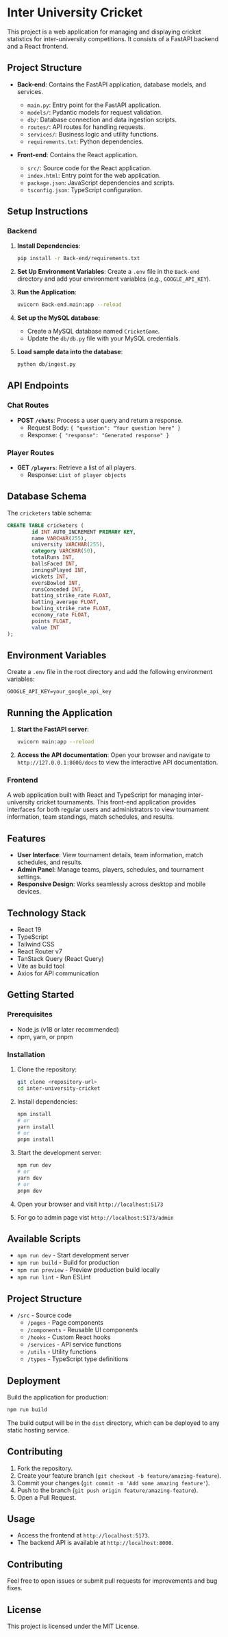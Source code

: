 # Inter University Cricket

This project is a web application for managing and displaying cricket statistics for inter-university competitions. It consists of a FastAPI backend and a React frontend.

## Project Structure

- **Back-end**: Contains the FastAPI application, database models, and services.
    - `main.py`: Entry point for the FastAPI application.
    - `models/`: Pydantic models for request validation.
    - `db/`: Database connection and data ingestion scripts.
    - `routes/`: API routes for handling requests.
    - `services/`: Business logic and utility functions.
    - `requirements.txt`: Python dependencies.

- **Front-end**: Contains the React application.
    - `src/`: Source code for the React application.
    - `index.html`: Entry point for the web application.
    - `package.json`: JavaScript dependencies and scripts.
    - `tsconfig.json`: TypeScript configuration.

## Setup Instructions

### Backend

1. **Install Dependencies**:
     ```sh
     pip install -r Back-end/requirements.txt
     ```

2. **Set Up Environment Variables**:
     Create a `.env` file in the `Back-end` directory and add your environment variables (e.g., `GOOGLE_API_KEY`).

3. **Run the Application**:
     ```sh
     uvicorn Back-end.main:app --reload
     ```

4. **Set up the MySQL database**:
     - Create a MySQL database named `CricketGame`.
     - Update the `db/db.py` file with your MySQL credentials.

5. **Load sample data into the database**:
     ```sh
     python db/ingest.py
     ```

## API Endpoints

### Chat Routes
- **POST `/chats`**: Process a user query and return a response.
    - Request Body: `{ "question": "Your question here" }`
    - Response: `{ "response": "Generated response" }`

### Player Routes
- **GET `/players`**: Retrieve a list of all players.
    - Response: `List of player objects`

## Database Schema

The `cricketers` table schema:
```sql
CREATE TABLE cricketers (
        id INT AUTO_INCREMENT PRIMARY KEY,
        name VARCHAR(255),
        university VARCHAR(255),
        category VARCHAR(50),
        totalRuns INT,
        ballsFaced INT,
        inningsPlayed INT,
        wickets INT,
        oversBowled INT,
        runsConceded INT,
        batting_strike_rate FLOAT,
        batting_average FLOAT,
        bowling_strike_rate FLOAT,
        economy_rate FLOAT,
        points FLOAT,
        value INT
);
```

## Environment Variables

Create a `.env` file in the root directory and add the following environment variables:
```
GOOGLE_API_KEY=your_google_api_key
```

## Running the Application

1. **Start the FastAPI server**:
     ```sh
     uvicorn main:app --reload
     ```

2. **Access the API documentation**:
     Open your browser and navigate to `http://127.0.0.1:8000/docs` to view the interactive API documentation.

### Frontend

A web application built with React and TypeScript for managing inter-university cricket tournaments. This front-end application provides interfaces for both regular users and administrators to view tournament information, team standings, match schedules, and results.

## Features

- **User Interface**: View tournament details, team information, match schedules, and results.
- **Admin Panel**: Manage teams, players, schedules, and tournament settings.
- **Responsive Design**: Works seamlessly across desktop and mobile devices.

## Technology Stack

- React 19
- TypeScript
- Tailwind CSS
- React Router v7
- TanStack Query (React Query)
- Vite as build tool
- Axios for API communication

## Getting Started

### Prerequisites

- Node.js (v18 or later recommended)
- npm, yarn, or pnpm

### Installation

1. Clone the repository:
     ```bash
     git clone <repository-url>
     cd inter-university-cricket
     ```

2. Install dependencies:
     ```bash
     npm install
     # or
     yarn install
     # or
     pnpm install
     ```

3. Start the development server:
     ```bash
     npm run dev
     # or
     yarn dev
     # or
     pnpm dev
     ```

4. Open your browser and visit `http://localhost:5173`

5. For go to admin page vist `http://localhost:5173/admin`

## Available Scripts

- `npm run dev` - Start development server
- `npm run build` - Build for production
- `npm run preview` - Preview production build locally
- `npm run lint` - Run ESLint

## Project Structure

- `/src` - Source code
    - `/pages` - Page components
    - `/components` - Reusable UI components
    - `/hooks` - Custom React hooks
    - `/services` - API service functions
    - `/utils` - Utility functions
    - `/types` - TypeScript type definitions

## Deployment

Build the application for production:
```bash
npm run build
```

The build output will be in the `dist` directory, which can be deployed to any static hosting service.

## Contributing

1. Fork the repository.
2. Create your feature branch (`git checkout -b feature/amazing-feature`).
3. Commit your changes (`git commit -m 'Add some amazing feature'`).
4. Push to the branch (`git push origin feature/amazing-feature`).
5. Open a Pull Request.

## Usage

- Access the frontend at `http://localhost:5173`.
- The backend API is available at `http://localhost:8000`.

## Contributing

Feel free to open issues or submit pull requests for improvements and bug fixes.

## License

This project is licensed under the MIT License.
